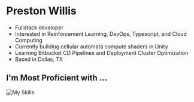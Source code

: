 # Preston Willis
- Fullstack developer
- Interested in Reinforcement Learning, DevOps, Typescript, and Cloud Computing
- Currently building cellular automata compute shaders in Unity
- Learning Bitbucket CD Pipelines and Deployment Cluster Optimization
- Based in Dallas, TX

## I'm Most Proficient with ...
![My Skills](https://skillicons.dev/icons?i=py,ts,cpp,react,nodejs,next,expressjs,flask,graphql,django,prisma,postgres,kubernetes,docker,githubactions,aws,arduino,raspberrypi,tensorflow,pytorch,unity,vim)

